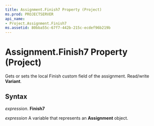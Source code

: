 ```yaml
---
title: Assignment.Finish7 Property (Project)
ms.prod: PROJECTSERVER
api_name:
- Project.Assignment.Finish7
ms.assetid: 80bba55c-67f7-442b-215c-ecdef96b219b
---
```



# Assignment.Finish7 Property (Project)

Gets or sets the local Finish custom field of the assignment. Read/write  **Variant**.


## Syntax

 _expression_. **Finish7**

 _expression_ A variable that represents an **Assignment** object.


